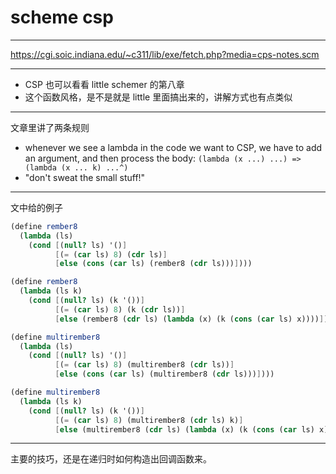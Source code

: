 # scheme csp

---

https://cgi.soic.indiana.edu/~c311/lib/exe/fetch.php?media=cps-notes.scm

---

- CSP 也可以看看 little schemer 的第八章
- 这个函数风格，是不是就是 little 里面搞出来的，讲解方式也有点类似

---

文章里讲了两条规则

+ whenever we see a lambda in the code we want to CSP,
	we have to add an argument, and then process the body:
	`(lambda (x ...) ...) => (lambda (x ... k) ...^)`
+ "don't sweat the small stuff!"

---

文中给的例子

```scheme
(define rember8
  (lambda (ls)
    (cond [(null? ls) '()]
          [(= (car ls) 8) (cdr ls)]
          [else (cons (car ls) (rember8 (cdr ls)))])))

(define rember8
  (lambda (ls k)
    (cond [(null? ls) (k '())]
          [(= (car ls) 8) (k (cdr ls))]
          [else (rember8 (cdr ls) (lambda (x) (k (cons (car ls) x))))])))
```

```scheme
(define multirember8
  (lambda (ls)
    (cond [(null? ls) '()]
          [(= (car ls) 8) (multirember8 (cdr ls))]
          [else (cons (car ls) (multirember8 (cdr ls)))])))

(define multirember8
  (lambda (ls k)
    (cond [(null? ls) (k '())]
          [(= (car ls) 8) (multirember8 (cdr ls) k)]
          [else (multirember8 (cdr ls) (lambda (x) (k (cons (car ls) x))))])))
```

---

主要的技巧，还是在递归时如何构造出回调函数来。
